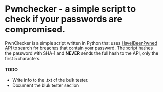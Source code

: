 # Pwnchecker - a simple script to check if your passwords are compromised.

PwnChecker is a simple script written in Python that uses [HaveIBeenPwned API](https://haveibeenpwned.com/API/v3#PwnedPasswords) to search for breaches that contain your password. The script hashes the password with SHA-1 and **NEVER** sends the full hash to the API, only the first 5 characters.

#### TODO:

- Write info to the .txt of the bulk tester.
- Document the bluk tester section